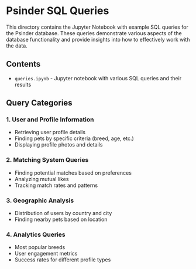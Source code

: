 # Psinder SQL Queries

This directory contains the Jupyter Notebook with example SQL queries for the Psinder database. These queries demonstrate various aspects of the database functionality and provide insights into how to effectively work with the data.

## Contents

- `queries.ipynb` - Jupyter notebook with various SQL queries and their results

## Query Categories

### 1. User and Profile Information

- Retrieving user profile details
- Finding pets by specific criteria (breed, age, etc.)
- Displaying profile photos and details

### 2. Matching System Queries

- Finding potential matches based on preferences
- Analyzing mutual likes
- Tracking match rates and patterns

### 3. Geographic Analysis

- Distribution of users by country and city
- Finding nearby pets based on location

### 4. Analytics Queries

- Most popular breeds
- User engagement metrics
- Success rates for different profile types